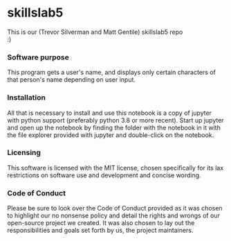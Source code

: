 # skillslab5
This is our (Trevor Silverman and Matt Gentile) skillslab5 repo  
:)  

### Software purpose

This program gets a user's name, and displays only certain characters of that person's name depending on user input.

### Installation

All that is necessary to install and use this notebook is a copy of jupyter with python support (preferably python 3.8 or more recent). Start up jupyter and open up the notebook by finding the folder with the notebook in it with the file explorer provided with jupyter and double-click on the notebook.

### Licensing

This software is licensed with the MIT license, chosen specifically for its lax restrictions on software use and development and concise wording.

### Code of Conduct

Please be sure to look over the Code of Conduct provided as it was chosen to highlight our no nonsense policy and detail the rights and wrongs of our open-source project we created. It was also chosen to lay out the responsibilities and goals set forth by us, the project maintainers.
